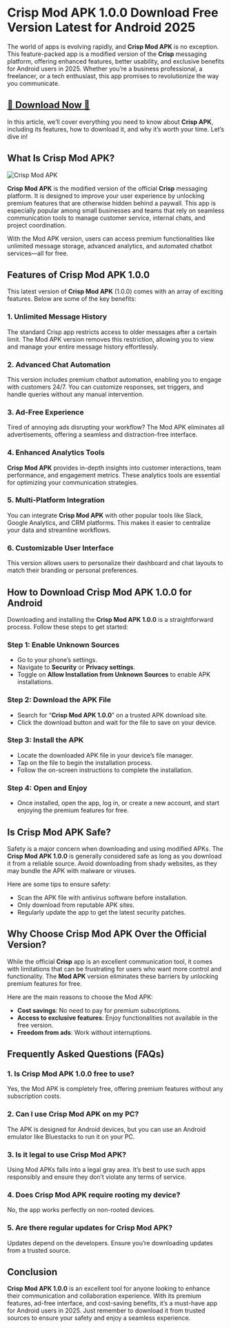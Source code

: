 # Crisp Mod APK 1.0.0 Download Free Version Latest for Android 2025

The world of apps is evolving rapidly, and **Crisp Mod APK** is no exception. This feature-packed app is a modified version of the **Crisp** messaging platform, offering enhanced features, better usability, and exclusive benefits for Android users in 2025. Whether you’re a business professional, a freelancer, or a tech enthusiast, this app promises to revolutionize the way you communicate.

## [🎉 **Download Now** 🎉](https://apkbros.com/crisp-mod-apk/)

In this article, we’ll cover everything you need to know about **Crisp APK**, including its features, how to download it, and why it’s worth your time. Let’s dive in!

## What Is Crisp Mod APK?

![Crisp Mod APK](https://github.com/user-attachments/assets/6cb12d9c-6e1c-4814-affa-e7fcb59edb1f)

**Crisp Mod APK** is the modified version of the official **Crisp** messaging platform. It is designed to improve your user experience by unlocking premium features that are otherwise hidden behind a paywall. This app is especially popular among small businesses and teams that rely on seamless communication tools to manage customer service, internal chats, and project coordination.

With the Mod APK version, users can access premium functionalities like unlimited message storage, advanced analytics, and automated chatbot services—all for free.

## Features of Crisp Mod APK 1.0.0

This latest version of **Crisp Mod APK** (1.0.0) comes with an array of exciting features. Below are some of the key benefits:

### 1. Unlimited Message History
The standard Crisp app restricts access to older messages after a certain limit. The Mod APK version removes this restriction, allowing you to view and manage your entire message history effortlessly.

### 2. Advanced Chat Automation
This version includes premium chatbot automation, enabling you to engage with customers 24/7. You can customize responses, set triggers, and handle queries without any manual intervention.

### 3. Ad-Free Experience
Tired of annoying ads disrupting your workflow? The Mod APK eliminates all advertisements, offering a seamless and distraction-free interface.

### 4. Enhanced Analytics Tools
**Crisp Mod APK** provides in-depth insights into customer interactions, team performance, and engagement metrics. These analytics tools are essential for optimizing your communication strategies.

### 5. Multi-Platform Integration
You can integrate **Crisp Mod APK** with other popular tools like Slack, Google Analytics, and CRM platforms. This makes it easier to centralize your data and streamline workflows.

### 6. Customizable User Interface
This version allows users to personalize their dashboard and chat layouts to match their branding or personal preferences.

## How to Download Crisp Mod APK 1.0.0 for Android

Downloading and installing the **Crisp Mod APK 1.0.0** is a straightforward process. Follow these steps to get started:

### Step 1: Enable Unknown Sources
- Go to your phone’s settings.
- Navigate to **Security** or **Privacy settings**.
- Toggle on **Allow Installation from Unknown Sources** to enable APK installations.

### Step 2: Download the APK File
- Search for “**Crisp Mod APK 1.0.0**” on a trusted APK download site.
- Click the download button and wait for the file to save on your device.

### Step 3: Install the APK
- Locate the downloaded APK file in your device’s file manager.
- Tap on the file to begin the installation process.
- Follow the on-screen instructions to complete the installation.

### Step 4: Open and Enjoy
- Once installed, open the app, log in, or create a new account, and start enjoying the premium features for free.

## Is Crisp Mod APK Safe?

Safety is a major concern when downloading and using modified APKs. The **Crisp Mod APK 1.0.0** is generally considered safe as long as you download it from a reliable source. Avoid downloading from shady websites, as they may bundle the APK with malware or viruses.

Here are some tips to ensure safety:
- Scan the APK file with antivirus software before installation.
- Only download from reputable APK sites.
- Regularly update the app to get the latest security patches.

## Why Choose Crisp Mod APK Over the Official Version?

While the official **Crisp** app is an excellent communication tool, it comes with limitations that can be frustrating for users who want more control and functionality. The **Mod APK** version eliminates these barriers by unlocking premium features for free.

Here are the main reasons to choose the Mod APK:
- **Cost savings**: No need to pay for premium subscriptions.
- **Access to exclusive features**: Enjoy functionalities not available in the free version.
- **Freedom from ads**: Work without interruptions.

## Frequently Asked Questions (FAQs)

### 1. Is Crisp Mod APK 1.0.0 free to use?
Yes, the Mod APK is completely free, offering premium features without any subscription costs.

### 2. Can I use Crisp Mod APK on my PC?
The APK is designed for Android devices, but you can use an Android emulator like Bluestacks to run it on your PC.

### 3. Is it legal to use Crisp Mod APK?
Using Mod APKs falls into a legal gray area. It’s best to use such apps responsibly and ensure they don’t violate any terms of service.

### 4. Does Crisp Mod APK require rooting my device?
No, the app works perfectly on non-rooted devices.

### 5. Are there regular updates for Crisp Mod APK?
Updates depend on the developers. Ensure you’re downloading updates from a trusted source.

## Conclusion

**Crisp Mod APK 1.0.0** is an excellent tool for anyone looking to enhance their communication and collaboration experience. With its premium features, ad-free interface, and cost-saving benefits, it’s a must-have app for Android users in 2025. Just remember to download it from trusted sources to ensure your safety and enjoy a seamless experience.
